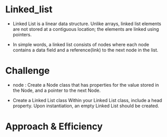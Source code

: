 # Linked_list
* Linked List is a linear data structure. Unlike arrays, linked list elements are not stored at a contiguous location; the elements are linked using pointers.

* In simple words, a linked list consists of nodes where each node contains a data field and a reference(link) to the next node in the list.

# Challenge

* node : Create a Node class that has properties for the value stored in the Node, and a pointer to the next Node.

* Create a Linked List class
Within your Linked List class, include a head property.
Upon instantiation, an empty Linked List should be created.

# Approach & Efficiency

